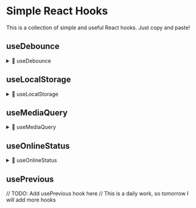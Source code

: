 # Simple React Hooks

This is a collection of simple and useful React hooks. Just copy and paste!

## useDebounce

<details>
  <summary>🚀 useDebounce</summary>
  
---
This hook is used to debounce a value. It is useful when you want to delay the execution of a function until a certain amount of time has passed without the function being called.

### Example Usage

```jsx
import { useState, useEffect } from "react";

import useDebounce from "./useDebounce";

const App = () => {
  const [value, setValue] = useState("");
  const debouncedValue = useDebounce(value, 1000);

  useEffect(() => {
    console.log("Value:", value);
  }, [value]);

  useEffect(() => {
    console.log("Debounced value:", debouncedValue);
  }, [debouncedValue]);

  return (
    <input
      type="text"
      value={value}
      onChange={(e) => setValue(e.target.value)}
    />
  );
};
```

</details>

## useLocalStorage

<details>
  <summary>🚀 useLocalStorage</summary>

---

This hook is used to persist a value in the local storage. It is useful when you want to store a value in the browser's local storage.

### Example Usage

```jsx
import { useState } from "react";

import useLocalStorage from "./useLocalStorage";

const App = () => {
  const [value, setValue] = useState("");
  const [storedValue, setStoredValue] = useLocalStorage("value", "");

  return (
    <div>
      <input
        type="text"
        value={value}
        onChange={(e) => setValue(e.target.value)}
      />
      <button onClick={() => setStoredValue(value)}>Save</button>
      <button onClick={() => setStoredValue("")}>Clear</button>
      <div>Stored value: {storedValue}</div>
    </div>
  );
};
```

</details>

## useMediaQuery

<details>
  <summary>🚀 useMediaQuery</summary>

---

This hook is used to detect the current media query. It is useful when you want to change the layout of your application based on the screen size.

### Example Usage

```jsx
import { useState, useEffect } from "react";

import useMediaQuery from "./useMediaQuery";

const App = () => {
  const isSmallScreen = useMediaQuery("(max-width: 600px)");

  return (
    <div>
      <div>Small screen: {isSmallScreen ? "Yes" : "No"}</div>
    </div>
  );
};
```

</details>

## useOnlineStatus

<details>
  <summary>🚀 useOnlineStatus</summary>

---

This hook is used to detect the online status of the browser. It is useful when you want to show a message to the user when they are offline.

### Example Usage

```jsx
import { useState, useEffect } from "react";

import useOnlineStatus from "./useOnlineStatus";

const App = () => {
  const isOnline = useOnlineStatus();

  return (
    <div>
      <div>Online status: {isOnline ? "Online" : "Offline"}</div>
    </div>
  );
};
```

</details>

## usePrevious

// TODO: Add usePrevious hook here
// This is a daily work, so tomorrow I will add more hooks
